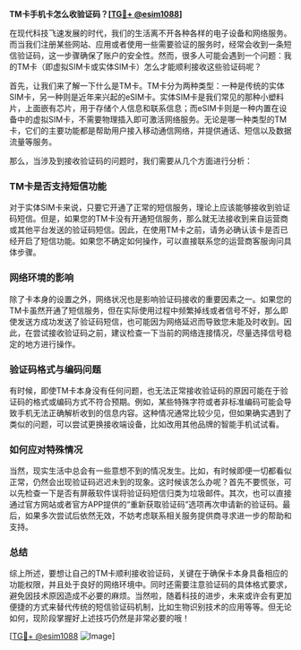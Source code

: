 **TM卡手机卡怎么收验证码？[[TG💪+ @esim1088](https://t.me/s/esim1088)]**

在现代科技飞速发展的时代，我们的生活离不开各种各样的电子设备和网络服务。而当我们注册某些网站、应用或者使用一些需要验证的服务时，经常会收到一条短信验证码，这一步骤确保了账户的安全性。然而，很多人可能会遇到一个问题：我的TM卡（即虚拟SIM卡或实体SIM卡）怎么才能顺利接收这些验证码呢？

首先，让我们来了解一下什么是TM卡。TM卡分为两种类型：一种是传统的实体SIM卡，另一种则是近年来兴起的eSIM卡。实体SIM卡是我们常见的那种小塑料片，上面嵌有芯片，用于存储个人信息和联系信息；而eSIM卡则是一种内置在设备中的虚拟SIM卡，不需要物理插入即可激活网络服务。无论是哪一种类型的TM卡，它们的主要功能都是帮助用户接入移动通信网络，并提供通话、短信以及数据流量等服务。

那么，当涉及到接收验证码的问题时，我们需要从几个方面进行分析：

### TM卡是否支持短信功能

对于实体SIM卡来说，只要它开通了正常的短信服务，理论上应该能够接收到验证码短信。但是，如果您的TM卡没有开通短信服务，那么就无法接收到来自运营商或其他平台发送的验证码短信。因此，在使用TM卡之前，请务必确认该卡是否已经开启了短信功能。如果您不确定如何操作，可以直接联系您的运营商客服询问具体步骤。

### 网络环境的影响

除了卡本身的设置之外，网络状况也是影响验证码接收的重要因素之一。如果您的TM卡虽然开通了短信服务，但在实际使用过程中频繁掉线或者信号不好，那么即使发送方成功发送了验证码短信，也可能因为网络延迟而导致您未能及时收到。因此，在尝试接收验证码之前，建议检查一下当前的网络连接情况，尽量选择信号稳定的地方进行操作。

### 验证码格式与编码问题

有时候，即使TM卡本身没有任何问题，也无法正常接收验证码的原因可能在于验证码的格式或编码方式不符合预期。例如，某些特殊字符或者非标准编码可能会导致手机无法正确解析收到的信息内容。这种情况通常比较少见，但如果确实遇到了类似的问题，可以尝试更换接收端设备，比如改用其他品牌的智能手机试试看。

### 如何应对特殊情况

当然，现实生活中总会有一些意想不到的情况发生。比如，有时候即便一切都看似正常，仍然会出现验证码迟迟未到的现象。这时候该怎么办呢？首先不要慌张，可以先检查一下是否有屏蔽软件误将验证码短信归类为垃圾邮件。其次，也可以直接通过官方网站或者官方APP提供的“重新获取验证码”选项再次申请新的验证码。最后，如果多次尝试后依然无效，不妨考虑联系相关服务提供商寻求进一步的帮助和支持。

### 总结

综上所述，要想让自己的TM卡顺利接收验证码，关键在于确保卡本身具备相应的功能权限，并且处于良好的网络环境中。同时还需要注意验证码的具体格式要求，避免因技术原因造成不必要的麻烦。当然啦，随着科技的进步，未来或许会有更加便捷的方式来替代传统的短信验证码机制，比如生物识别技术的应用等等。但无论如何，现阶段掌握好上述技巧仍然是非常必要的哦！

[[TG💪+ @esim1088](https://t.me/s/esim1088) ![Image](https://i.postimg.cc/4NQfJmqS/Snipaste-2025-05-13-00-14-12.png)]
